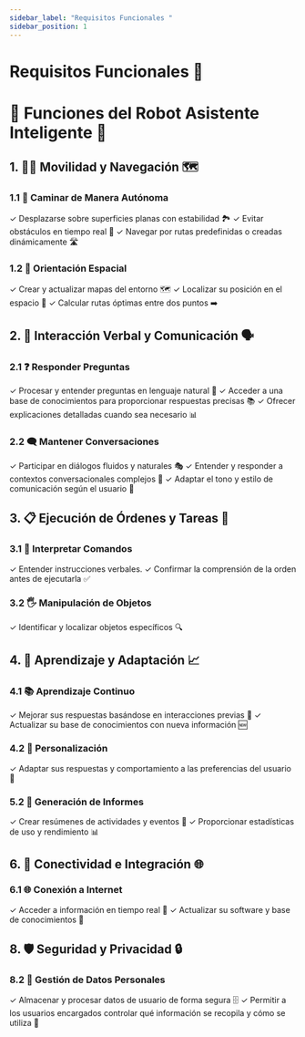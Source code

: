 ```yaml
---
sidebar_label: "Requisitos Funcionales "
sidebar_position: 1
---
```

# Requisitos Funcionales 🦾

# 🤖 **Funciones del Robot Asistente Inteligente** 🚀

## 1. 🚶‍♂️ Movilidad y Navegación 🗺️

### 1.1 🏃 Caminar de Manera Autónoma
✓ Desplazarse sobre superficies planas con estabilidad 🏞️
✓ Evitar obstáculos en tiempo real 🚧
✓ Navegar por rutas predefinidas o creadas dinámicamente 🛣️

### 1.2 🧭 Orientación Espacial
✓ Crear y actualizar mapas del entorno 🗺️
✓ Localizar su posición en el espacio 📍
✓ Calcular rutas óptimas entre dos puntos ➡️

## 2. 💬 Interacción Verbal y Comunicación 🗣️

### 2.1 ❓ Responder Preguntas
✓ Procesar y entender preguntas en lenguaje natural 🧠
✓ Acceder a una base de conocimientos para proporcionar respuestas precisas 📚
✓ Ofrecer explicaciones detalladas cuando sea necesario 📊

### 2.2 🗨️ Mantener Conversaciones
✓ Participar en diálogos fluidos y naturales 🎭
✓ Entender y responder a contextos conversacionales complejos 🔄
✓ Adaptar el tono y estilo de comunicación según el usuario 👥

## 3. 📋 Ejecución de Órdenes y Tareas 🎯

### 3.1 🎤 Interpretar Comandos
✓ Entender instrucciones verbales.
✓ Confirmar la comprensión de la orden antes de ejecutarla ✅


### 3.2 🖐️ Manipulación de Objetos
✓ Identificar y localizar objetos específicos 🔍


## 4. 🧠 Aprendizaje y Adaptación 📈

### 4.1 📚 Aprendizaje Continuo
✓ Mejorar sus respuestas basándose en interacciones previas 🔁
✓ Actualizar su base de conocimientos con nueva información 🆕

### 4.2 👤 Personalización
✓ Adaptar sus respuestas y comportamiento a las preferencias del usuario 🎨

### 5.2 📑 Generación de Informes
✓ Crear resúmenes de actividades y eventos 📅
✓ Proporcionar estadísticas de uso y rendimiento 📊

## 6. 🔗 Conectividad e Integración 🌐

### 6.1 🌐 Conexión a Internet
✓ Acceder a información en tiempo real 🔄
✓ Actualizar su software y base de conocimientos 🔄

## 8. 🛡️ Seguridad y Privacidad 🔒
### 8.2 🔐 Gestión de Datos Personales
✓ Almacenar y procesar datos de usuario de forma segura 🗄️
✓ Permitir a los usuarios encargados controlar qué información se recopila y cómo se utiliza 🔏
